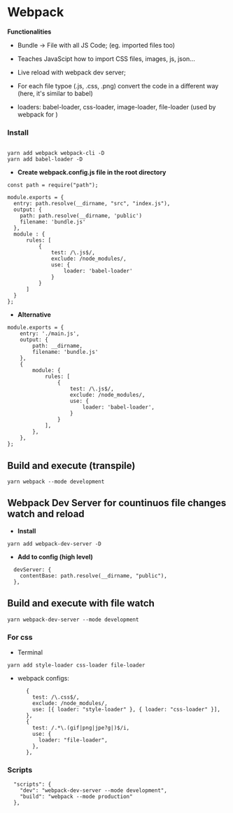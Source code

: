 # Webpack

**Functionalities**
* Bundle -> File with all JS Code; (eg. imported files too)
* Teaches JavaScipt how to import CSS files, images, js, json...
* Live reload with webpack dev server;
* For each file typoe (.js, .css, .png) convert the code in a different way (here, it's similar to babel)

* loaders: babel-loader, css-loader, image-loader, file-loader (used by webpack for )


### Install 
```

yarn add webpack webpack-cli -D
yarn add babel-loader -D

```




* **Create webpack.config.js file in the root directory**


```
const path = require("path");

module.exports = {
  entry: path.resolve(__dirname, "src", "index.js"),
  output: {
    path: path.resolve(__dirname, 'public')
    filename: 'bundle.js'  
  },
  module : {
      rules: [
          {
              test: /\.js$/,
              exclude: /node_modules/,
              use: {
                  loader: 'babel-loader'
              }
          }
      ]
  }
};

```


* **Alternative**

```
module.exports = {
    entry: './main.js',
    output: {
        path: __dirname,
        filename: 'bundle.js'
    },
    {
        module: {
            rules: [
                {
                    test: /\.js$/,
                    exclude: /node_modules/,
                    use: {
                        loader: 'babel-loader',
                    }
                }
            ],
        },
    },
};
```

## Build and execute (transpile)
```
yarn webpack --mode development
```

## Webpack Dev Server for countinuos file changes watch and reload

* **Install**
```
yarn add webpack-dev-server -D
```

* **Add to config (high level)**

```
  devServer: {
    contentBase: path.resolve(__dirname, "public"),
  },
```

## Build and execute with file watch
```
yarn webpack-dev-server --mode development
```



### For css

* Terminal
```
yarn add style-loader css-loader file-loader
```

* webpack configs:
```
      {
        test: /\.css$/,
        exclude: /node_modules/,
        use: [{ loader: "style-loader" }, { loader: "css-loader" }],
      },
      {
        test: /.*\.(gif|png|jpe?g|)$/i,
        use: {
          loader: "file-loader",
        },
      },

```



### Scripts

```
  "scripts": {
    "dev": "webpack-dev-server --mode development",
    "build": "webpack --mode production"
  },

```
